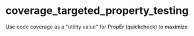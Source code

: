 # coverage_targeted_property_testing
Use code coverage as a "utility value" for PropEr (quickcheck) to maximize

